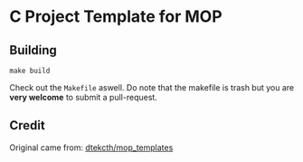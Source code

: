 # C Project Template for MOP

## Building
`make build`

Check out the `Makefile` aswell. Do note that the makefile is trash but you are **very welcome** to submit a pull-request.

## Credit 
Original came from: [dtekcth/mop_templates](https://github.com/dtekcth/mop_templates)
